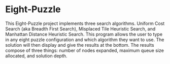 # Eight-Puzzle
This Eight-Puzzle project implements three search algorithms. Uniform Cost Search (aka Breadth First Search), Misplaced Tile Heuristic Search, and Manhattan Distance Heuristic Search. This program allows the user to type in any eight puzzle configuration and which algorithm they want to use. The solution will then display and give the results at the bottom. The results compose of three things: number of nodes expanded, maximum queue size allocated, and solution depth.
